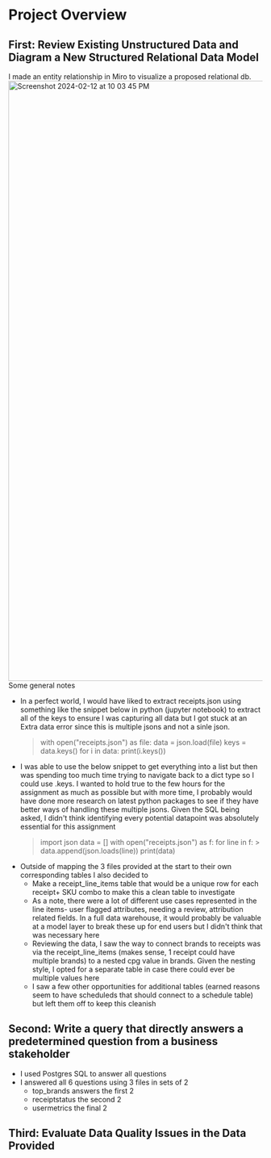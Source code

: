 # Project Overview 

## First: Review Existing Unstructured Data and Diagram a New Structured Relational Data Model
I made an entity relationship in Miro to visualize a proposed relational db. 
<img width="1190" alt="Screenshot 2024-02-12 at 10 03 45 PM" src="https://github.com/baljoe231/fetch-application/assets/39926481/64687f57-4444-4d1c-ae48-2fc56ed5521b">
Some general notes 
+ In a perfect world, I would have liked to extract receipts.json using something like the snippet below in python (jupyter notebook) to extract all of the keys to ensure I was capturing all data but I got stuck at an Extra data error since this is multiple jsons and not a sinle json. 
  > with open("receipts.json") as file:
  > data = json.load(file)
  >keys = data.keys()
  >for i in data: print(i.keys())
+ I was able to use the below snippet to get everything into a list but then was spending too much time trying to navigate back to a dict type so I could use .keys. I wanted to hold true to the few hours for the assignment as much as possible but with more time, I probably would have done more research on latest python packages to see if they have better ways of handling these multiple jsons. Given the SQL being asked, I didn't think identifying every potential datapoint was absolutely essential for this assignment
  > import json
  > data = []
  > with open("receipts.json") as f:
  > for line in f:
        > data.append(json.loads(line))
  > print(data)
+ Outside of mapping the 3 files provided at the start to their own corresponding tables I also decided to
  * Make a receipt_line_items table that would be a unique row for each receipt+ SKU combo to make this a clean table to investigate
  * As a note, there were a lot of different use cases represented in the line items- user flagged attributes, needing a review, attribution related fields. In a full data warehouse, it would probably be valuable at a model layer to break these up for end users but I didn't think that was necessary here
  * Reviewing the data, I saw the way to connect brands to receipts was via the receipt_line_items (makes sense, 1 receipt could have multiple brands) to a nested cpg value in brands. Given the nesting style, I opted for a separate table in case there could ever be multiple values here
  * I saw a few other opportunities for additional tables (earned reasons seem to have scheduleds that should connect to a schedule table) but left them off to keep this cleanish
 
## Second: Write a query that directly answers a predetermined question from a business stakeholder
+ I used Postgres SQL to answer all questions
+ I answered all 6 questions using 3 files in sets of 2
  * top_brands answers the first 2
  * receiptstatus the second 2
  * usermetrics the final 2
 
## Third: Evaluate Data Quality Issues in the Data Provided


